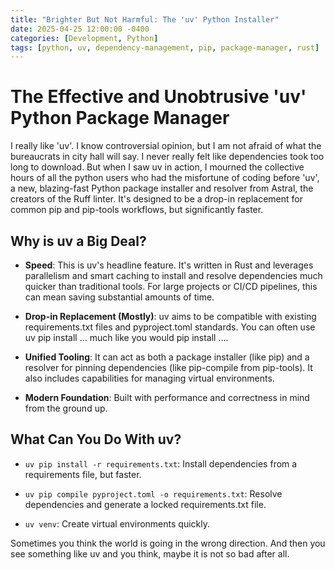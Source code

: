 ```yaml
---
title: "Brighter But Not Harmful: The 'uv' Python Installer"
date: 2025-04-25 12:00:00 -0400
categories: [Development, Python]
tags: [python, uv, dependency-management, pip, package-manager, rust]
---
```


# The Effective and Unobtrusive 'uv' Python Package Manager

I really like 'uv'. I know controversial opinion, but I am not afraid of what the bureaucrats in city hall will say. I never really felt like dependencies took too long to download. But when I saw uv in action, I mourned the collective hours of all the python users who had the misfortune of coding before 'uv', a new, blazing-fast Python package installer and resolver from Astral, the creators of the Ruff linter. It's designed to be a drop-in replacement for common pip and pip-tools workflows, but significantly faster.

## Why is uv a Big Deal?

- **Speed**: This is uv's headline feature. It's written in Rust and leverages parallelism and smart caching to install and resolve dependencies much quicker than traditional tools. For large projects or CI/CD pipelines, this can mean saving substantial amounts of time.

- **Drop-in Replacement (Mostly)**: uv aims to be compatible with existing requirements.txt files and pyproject.toml standards. You can often use uv pip install ... much like you would pip install ....

- **Unified Tooling**: It can act as both a package installer (like pip) and a resolver for pinning dependencies (like pip-compile from pip-tools). It also includes capabilities for managing virtual environments.

- **Modern Foundation**: Built with performance and correctness in mind from the ground up.

## What Can You Do With uv?

- `uv pip install -r requirements.txt`: Install dependencies from a requirements file, but faster.

- `uv pip compile pyproject.toml -o requirements.txt`: Resolve dependencies and generate a locked requirements.txt file.

- `uv venv`: Create virtual environments quickly.

Sometimes you think the world is going in the wrong direction. And then you see something like uv and you think, maybe it is not so bad after all.